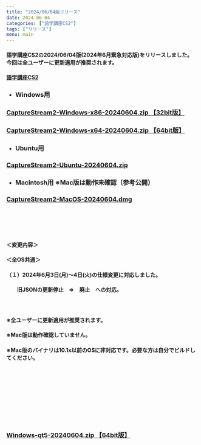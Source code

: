 ```yaml
---
title: "2024/06/04版リリース"
date: 2024-06-04
categories: ["語学講座CS2"]
tags: ["リリース"]
menu: main
---
```

#### 語学講座CS2の2024/06/04版(2024年6月緊急対応版)をリリースしました。今回は全ユーザーに更新適用が推奨されます。
#### [語学講座CS2](https://csreviser.github.io/CaptureStream2/)
* ### Windows用
### [CaptureStream2-Windows-x86-20240604.zip 【32bit版】](https://github.com/CSReviser/CaptureStream2/releases/download/20240604/CaptureStream2-Windows-x86-20240604.zip)
### [CaptureStream2-Windows-x64-20240604.zip 【64bit版】](https://github.com/CSReviser/CaptureStream2/releases/download/20240604/CaptureStream2-Windows-x64-20240604.zip) 　　　　　　　　　　　　　　　　　　
* ### Ubuntu用    
### [CaptureStream2-Ubuntu-20240604.zip](https://github.com/CSReviser/CaptureStream2/releases/download/20240604/CaptureStream2-Ubuntu-20240604.zip)
* ### Macintosh用  ※Mac版は動作未確認（参考公開）  
### [CaptureStream2-MacOS-20240604.dmg](https://github.com/CSReviser/CaptureStream2/releases/download/20240604/CaptureStream2-MacOS-20240604.dmg)
####  　　　  
####  　　　  
#### ＜変更内容＞　　　
#### ＜全OS共通＞
#### （１）2024年6月3日(月)〜4日(火)の仕様変更に対応しました。
####  　　旧JSONの更新停止　⇒　廃止　への対応。　　  
####  　　　  
####     ※全ユーザーに更新適用が推奨されます。
####     ※Mac版は動作確認していません。
####     ※Mac版のバイナリは10.1x以前のOSに非対応です。必要な方は自分でビルドしてください。
####  　　　  
####  　　　  
####  　　　  
####  　　　  
### [Windows-qt5-20240604.zip 【64bit版】](https://github.com/CSReviser/CaptureStream2/releases/download/20240604/CaptureStream2-Windows-x64-qt5-20240604.zip) 　
